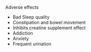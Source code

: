 Adverse effects
- Bad Sleep quality
- Constipation and bowel movement
- Inhibits creatine supplement effect
- Addiction 
- Anxiety 
- Frequent urination 